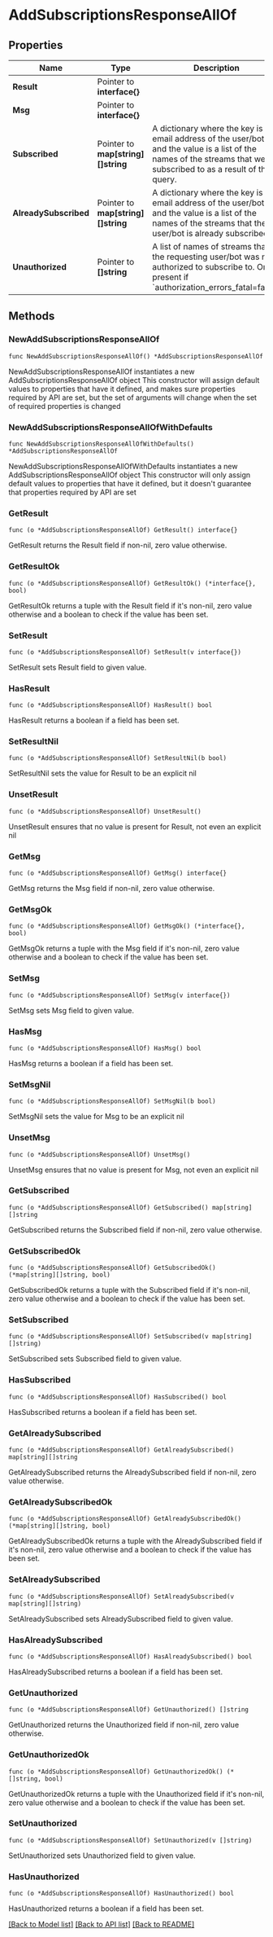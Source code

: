 # AddSubscriptionsResponseAllOf

## Properties

Name | Type | Description | Notes
------------ | ------------- | ------------- | -------------
**Result** | Pointer to **interface{}** |  | [optional] 
**Msg** | Pointer to **interface{}** |  | [optional] 
**Subscribed** | Pointer to **map[string][]string** | A dictionary where the key is the email address of the user/bot and the value is a list of the names of the streams that were subscribed to as a result of the query.  | [optional] 
**AlreadySubscribed** | Pointer to **map[string][]string** | A dictionary where the key is the email address of the user/bot and the value is a list of the names of the streams that the user/bot is already subscribed to.  | [optional] 
**Unauthorized** | Pointer to **[]string** | A list of names of streams that the requesting user/bot was not authorized to subscribe to.  Only present if &#x60;authorization_errors_fatal&#x3D;false&#x60;.  | [optional] 

## Methods

### NewAddSubscriptionsResponseAllOf

`func NewAddSubscriptionsResponseAllOf() *AddSubscriptionsResponseAllOf`

NewAddSubscriptionsResponseAllOf instantiates a new AddSubscriptionsResponseAllOf object
This constructor will assign default values to properties that have it defined,
and makes sure properties required by API are set, but the set of arguments
will change when the set of required properties is changed

### NewAddSubscriptionsResponseAllOfWithDefaults

`func NewAddSubscriptionsResponseAllOfWithDefaults() *AddSubscriptionsResponseAllOf`

NewAddSubscriptionsResponseAllOfWithDefaults instantiates a new AddSubscriptionsResponseAllOf object
This constructor will only assign default values to properties that have it defined,
but it doesn't guarantee that properties required by API are set

### GetResult

`func (o *AddSubscriptionsResponseAllOf) GetResult() interface{}`

GetResult returns the Result field if non-nil, zero value otherwise.

### GetResultOk

`func (o *AddSubscriptionsResponseAllOf) GetResultOk() (*interface{}, bool)`

GetResultOk returns a tuple with the Result field if it's non-nil, zero value otherwise
and a boolean to check if the value has been set.

### SetResult

`func (o *AddSubscriptionsResponseAllOf) SetResult(v interface{})`

SetResult sets Result field to given value.

### HasResult

`func (o *AddSubscriptionsResponseAllOf) HasResult() bool`

HasResult returns a boolean if a field has been set.

### SetResultNil

`func (o *AddSubscriptionsResponseAllOf) SetResultNil(b bool)`

 SetResultNil sets the value for Result to be an explicit nil

### UnsetResult
`func (o *AddSubscriptionsResponseAllOf) UnsetResult()`

UnsetResult ensures that no value is present for Result, not even an explicit nil
### GetMsg

`func (o *AddSubscriptionsResponseAllOf) GetMsg() interface{}`

GetMsg returns the Msg field if non-nil, zero value otherwise.

### GetMsgOk

`func (o *AddSubscriptionsResponseAllOf) GetMsgOk() (*interface{}, bool)`

GetMsgOk returns a tuple with the Msg field if it's non-nil, zero value otherwise
and a boolean to check if the value has been set.

### SetMsg

`func (o *AddSubscriptionsResponseAllOf) SetMsg(v interface{})`

SetMsg sets Msg field to given value.

### HasMsg

`func (o *AddSubscriptionsResponseAllOf) HasMsg() bool`

HasMsg returns a boolean if a field has been set.

### SetMsgNil

`func (o *AddSubscriptionsResponseAllOf) SetMsgNil(b bool)`

 SetMsgNil sets the value for Msg to be an explicit nil

### UnsetMsg
`func (o *AddSubscriptionsResponseAllOf) UnsetMsg()`

UnsetMsg ensures that no value is present for Msg, not even an explicit nil
### GetSubscribed

`func (o *AddSubscriptionsResponseAllOf) GetSubscribed() map[string][]string`

GetSubscribed returns the Subscribed field if non-nil, zero value otherwise.

### GetSubscribedOk

`func (o *AddSubscriptionsResponseAllOf) GetSubscribedOk() (*map[string][]string, bool)`

GetSubscribedOk returns a tuple with the Subscribed field if it's non-nil, zero value otherwise
and a boolean to check if the value has been set.

### SetSubscribed

`func (o *AddSubscriptionsResponseAllOf) SetSubscribed(v map[string][]string)`

SetSubscribed sets Subscribed field to given value.

### HasSubscribed

`func (o *AddSubscriptionsResponseAllOf) HasSubscribed() bool`

HasSubscribed returns a boolean if a field has been set.

### GetAlreadySubscribed

`func (o *AddSubscriptionsResponseAllOf) GetAlreadySubscribed() map[string][]string`

GetAlreadySubscribed returns the AlreadySubscribed field if non-nil, zero value otherwise.

### GetAlreadySubscribedOk

`func (o *AddSubscriptionsResponseAllOf) GetAlreadySubscribedOk() (*map[string][]string, bool)`

GetAlreadySubscribedOk returns a tuple with the AlreadySubscribed field if it's non-nil, zero value otherwise
and a boolean to check if the value has been set.

### SetAlreadySubscribed

`func (o *AddSubscriptionsResponseAllOf) SetAlreadySubscribed(v map[string][]string)`

SetAlreadySubscribed sets AlreadySubscribed field to given value.

### HasAlreadySubscribed

`func (o *AddSubscriptionsResponseAllOf) HasAlreadySubscribed() bool`

HasAlreadySubscribed returns a boolean if a field has been set.

### GetUnauthorized

`func (o *AddSubscriptionsResponseAllOf) GetUnauthorized() []string`

GetUnauthorized returns the Unauthorized field if non-nil, zero value otherwise.

### GetUnauthorizedOk

`func (o *AddSubscriptionsResponseAllOf) GetUnauthorizedOk() (*[]string, bool)`

GetUnauthorizedOk returns a tuple with the Unauthorized field if it's non-nil, zero value otherwise
and a boolean to check if the value has been set.

### SetUnauthorized

`func (o *AddSubscriptionsResponseAllOf) SetUnauthorized(v []string)`

SetUnauthorized sets Unauthorized field to given value.

### HasUnauthorized

`func (o *AddSubscriptionsResponseAllOf) HasUnauthorized() bool`

HasUnauthorized returns a boolean if a field has been set.


[[Back to Model list]](../README.md#documentation-for-models) [[Back to API list]](../README.md#documentation-for-api-endpoints) [[Back to README]](../README.md)


